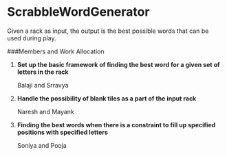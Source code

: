 # ScrabbleWordGenerator
Given a rack as input, the output is the best possible words that can be used during play. 

###Members and Work Allocation

1. **Set up the basic framework of finding the best word for a given set of letters in the rack**

   Balaji and Srravya

2. **Handle the possibility of blank tiles as a part of the input rack**

   Naresh and Mayank

3. **Finding the best words when there is a constraint to fill up specified positions with specified letters**

   Soniya and Pooja



 
